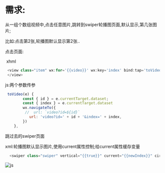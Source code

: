 # 需求:

​					从一组个数组视频中,点击任意图片,跳转到swiper轮播图页面,默认显示,第几张图片;

比如:点击第2张,轮播图默认显示第2张..

点击页面:

​	xhml			

```javascript
 <view class="item" wx:for='{{video}}' wx:key='index' bind:tap='toVideo' data-id='{{item.id}}' data-index='{{index}}' >
 </view>
```

js:两个参数传参

```javascript
 toVideo(e) {
        const { id } = e.currentTarget.dataset;
        const { index } = e.currentTarget.dataset
        wx.navigateTo({
         //  url: `video?id=${id}`
           url: 'video?id=' + id + '&index=' + index,
        })
    },
```

跳过去的swiper页面

xml:轮播图默认显示图片,使用current属性控制;给current属性缓存变量

```javascript
  <swiper class="swiper" vertical="{{true}}" current="{{newIndex}}" circular="{{circular}}" bindanimationfinish="animationfinish" bindchange="currentChange">
```

![js](https://ae01.alicdn.com/kf/H6f99b09ca8b144e1986a44ac3ebd6047b.jpg)